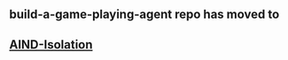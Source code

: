 ## build-a-game-playing-agent repo has moved to

## [AIND-Isolation](https://github.com/udacity/AIND-Isolation)
